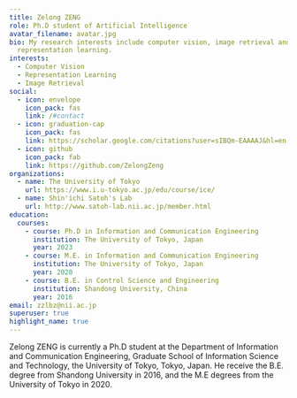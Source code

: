 ```yaml
---
title: Zelong ZENG
role: Ph.D student of Artificial Intelligence
avatar_filename: avatar.jpg
bio: My research interests include computer vision, image retrieval and
  representation learning.
interests:
  - Computer Vision
  - Representation Learning
  - Image Retrieval
social:
  - icon: envelope
    icon_pack: fas
    link: /#contact
  - icon: graduation-cap
    icon_pack: fas
    link: https://scholar.google.com/citations?user=sIBQm-EAAAAJ&hl=en
  - icon: github
    icon_pack: fab
    link: https://github.com/ZelongZeng
organizations:
  - name: The University of Tokyo
    url: https://www.i.u-tokyo.ac.jp/edu/course/ice/
  - name: Shin'ichi Satoh's Lab
    url: http://www.satoh-lab.nii.ac.jp/member.html
education:
  courses:
    - course: Ph.D in Information and Communication Engineering
      institution: The University of Tokyo, Japan
      year: 2023
    - course: M.E. in Information and Communication Engineering
      institution: The University of Tokyo, Japan
      year: 2020
    - course: B.E. in Control Science and Engineering
      institution: Shandong University, China
      year: 2016
email: zzlbz@nii.ac.jp
superuser: true
highlight_name: true
---
```

Zelong ZENG is currently a Ph.D student at the Department of Information and Communication Engineering, Graduate School of Information Science and Technology, the University of Tokyo, Tokyo, Japan. He receive the B.E. degree from Shandong University in 2016, and the M.E degrees from the University of Tokyo in 2020.